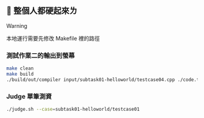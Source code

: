 ## 🗿 整個人都硬起來ㄌ 
> [!WARNING]  
> 本地運行需要先修改 Makefile 裡的路徑


### 測試作業二的輸出到螢幕

```bash
make clean
make build
./build/out/compiler input/subtask01-helloworld/testcase04.cpp ./code.txt
```

### Judge 單筆測資

```bash
./judge.sh --case=subtask01-helloworld/testcase01
```